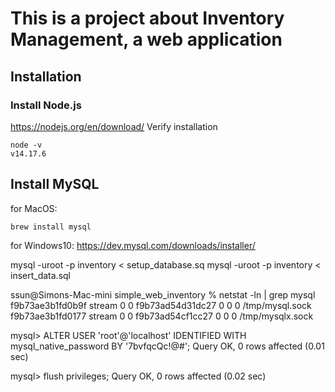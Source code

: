 # This is a project about Inventory Management, a web application

## Installation

### Install Node.js
https://nodejs.org/en/download/
Verify installation
```
node -v
v14.17.6
```
## Install MySQL
for MacOS:
```
brew install mysql
```
for Windows10:
https://dev.mysql.com/downloads/installer/





mysql -uroot -p inventory < setup_database.sq
mysql -uroot -p inventory < insert_data.sql 



ssun@Simons-Mac-mini simple_web_inventory % netstat -ln | grep mysql
f9b73ae3b1fd0b9f stream      0      0 f9b73ad54d31dc27                0                0                0 /tmp/mysql.sock
f9b73ae3b1fd0177 stream      0      0 f9b73ad54cf1cc27                0                0                0 /tmp/mysqlx.sock


mysql> ALTER USER 'root'@'localhost' IDENTIFIED WITH mysql_native_password BY '7bvfqcQc!@#';
Query OK, 0 rows affected (0.01 sec)

mysql> flush privileges;
Query OK, 0 rows affected (0.02 sec)